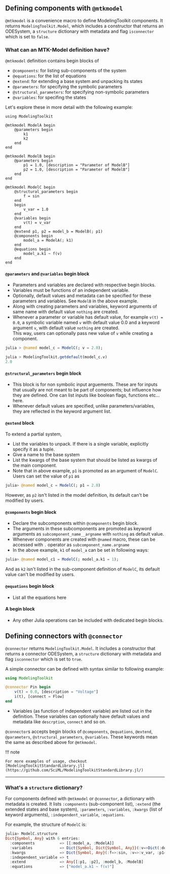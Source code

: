 ## Defining components with `@mtkmodel`

`@mtkmodel` is a convenience macro to define ModelingToolkit components. It returns `ModelingToolkit.Model`, which includes a constructor that returns an ODESystem, a `structure` dictionary with metadata and flag `isconnector` which is set to `false`.

### What can an MTK-Model definition have?

`@mtkmodel` definition contains begin blocks of

  - `@components`: for listing sub-components of the system
  - `@equations`: for the list of equations
  - `@extend`: for extending a base system and unpacking its states
  - `@parameters`: for specifying the symbolic parameters
  - `@structural_parameters`: for specifying non-symbolic parameters
  - `@variables`: for specifing the states

Let's explore these in more detail with the following example:

```@example mtkmodel-example
using ModelingToolkit

@mtkmodel ModelA begin
    @parameters begin
        k1
        k2
    end
end

@mtkmodel ModelB begin
    @parameters begin
        p1 = 1.0, [description = "Parameter of ModelB"]
        p2 = 1.0, [description = "Parameter of ModelB"]
    end
end

@mtkmodel ModelC begin
    @structural_parameters begin
        f = sin
    end
    begin
        v_var = 1.0
    end
    @variables begin
        v(t) = v_var
    end
    @extend p1, p2 = model_b = ModelB(; p1)
    @components begin
        model_a = ModelA(; k1)
    end
    @equations begin
        model_a.k1 ~ f(v)
    end
end
```

#### `@parameters` and `@variables` begin block

  - Parameters and variables are declared with respective begin blocks.
  - Variables must be functions of an independent variable.
  - Optionally, default values and metadata can be specified for these parameters and variables. See `ModelB` in the above example.
  - Along with creating parameters and variables, keyword arguments of same name with default value `nothing` are created.
  - Whenever a parameter or variable has default value, for example `v(t) = 0.0`, a symbolic variable named `v` with default value 0.0 and a keyword argument `v`, with default value `nothing` are created. <br> This way, users can optionally pass new value of `v` while creating a component.

```julia
julia > @named model_c = ModelC(; v = 2.0);

julia > ModelingToolkit.getdefault(model_c.v)
2.0
```

#### `@structural_parameters` begin block

  - This block is for non symbolic input arguements. These are for inputs that usually are not meant to be part of components; but influence how they are defined. One can list inputs like boolean flags, functions etc... here.
  - Whenever default values are specified, unlike parameters/variables, they are reflected in the keyword argument list.

#### `@extend` block

To extend a partial system,

  - List the variables to unpack. If there is a single variable, explicitly specify it as a tuple.
  - Give a name to the base system
  - List the kwargs of the base system that should be listed as kwargs of the main component.
  - Note that in above example, `p1` is promoted as an argument of `ModelC`. Users can set the value of `p1` as

```julia
julia> @named model_c = ModelC(; p1 = 2.0)

```

However, as `p2` isn't listed in the model definition, its default can't be modified by users.

#### `@components` begin block

  - Declare the subcomponents within `@components` begin block.
  - The arguments in these subcomponents are promoted as keyword arguments as `subcomponent_name__argname` with `nothing` as default value.
  - Whenever components are created with `@named` macro, these can be accessed with `.` operator as `subcomponent_name.argname`
  - In the above example, `k1` of `model_a` can be set in following ways:

```julia
julia> @named model_c1 = ModelC(; model_a.k1 = 1);

```

And as `k2` isn't listed in the sub-component definition of `ModelC`, its default value can't be modified by users.

#### `@equations` begin block

  - List all the equations here

#### A begin block

  - Any other Julia operations can be included with dedicated begin blocks.

## Defining connectors with `@connector`

`@connector` returns `ModelingToolkit.Model`. It includes a constructor that returns a connector ODESystem, a `structure` dictionary with metadata and flag `isconnector` which is set to `true`.

A simple connector can be defined with syntax similar to following example:

```julia
using ModelingToolkit

@connector Pin begin
    v(t) = 0.0, [description = "Voltage"]
    i(t), [connect = Flow]
end
```

  - Variables (as function of independent variable) are listed out in the definition. These variables can optionally have default values and metadata like `descrption`, `connect` and so on.

`@connector`s accepts begin blocks of `@components`, `@equations`, `@extend`, `@parameters`, `@structural_parameters`, `@variables`. These keywords mean the same as described above for `@mtkmodel`.

!!! note
    
    For more examples of usage, checkout [ModelingToolkitStandardLibrary.jl](https://github.com/SciML/ModelingToolkitStandardLibrary.jl/)

* * *

### What's a `structure` dictionary?

For components defined with `@mtkmodel` or `@connector`, a dictionary with metadata is created. It lists `:components` (sub-component list), `:extend` (the extended states and base system), `:parameters`, `:variables`, ``:kwargs`` (list of keyword arguments), `:independent_variable`, `:equations`.

For example, the structure of `ModelC` is:

```julia
julia> ModelC.structure
Dict{Symbol, Any} with 6 entries:
  :components           => [[:model_a, :ModelA]]
  :variables            => Dict{Symbol, Dict{Symbol, Any}}(:v=>Dict(:default=>:v_var))
  :kwargs               => Dict{Symbol, Any}(:f=>:sin, :v=>:v_var, :p1=>nothing, :model_a__k1=>nothing)
  :independent_variable => t
  :extend               => Any[[:p1, :p2], :model_b, :ModelB]
  :equations            => ["model_a.k1 ~ f(v)"]
```
